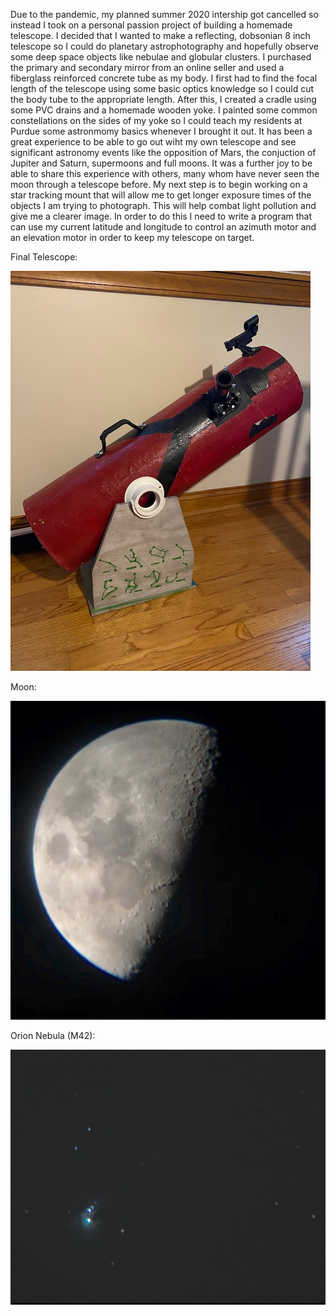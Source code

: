 Due to the pandemic, my planned summer 2020 intership got cancelled so instead I took on a personal passion project of building a homemade telescope. I decided that I wanted to make a reflecting, dobsonian 8 inch telescope so I could do planetary astrophotography and hopefully observe some deep space objects like nebulae and globular clusters. I purchased the primary and secondary mirror from an online seller and used a fiberglass reinforced concrete tube as my body. I first had to find the focal length of the telescope using some basic optics knowledge so I could cut the body tube to the appropriate length. After this, I created a cradle using some PVC drains and a homemade wooden yoke. I painted some common constellations on the sides of my yoke so I could teach my residents at Purdue some astronmomy basics whenever I brought it out. It has been a great experience to be able to go out wiht my own telescope and see significant astronomy events like the opposition of Mars, the conjuction of Jupiter and Saturn, supermoons and full moons. It was a further joy to be able to share this experience with others, many whom have never seen the moon through a telescope before. My next step is to begin working on a star tracking mount that will allow me to get longer exposure times of the objects I am trying to photograph. This will help combat light pollution and give me a clearer image. In order to do this I need to write a program that can use my current latitude and longitude to control an azimuth motor and an elevation motor in order to keep my telescope on target. 

Final Telescope:

![image](tele2.jpg) 

Moon:

![image](moon.JPG)  

Orion Nebula (M42):

![image](m42.JPG)

